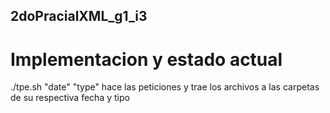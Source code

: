 ## 2doPracialXML_g1_i3

# Implementacion y estado actual

./tpe.sh "date" "type" hace las peticiones y trae los archivos a las carpetas de su respectiva fecha y tipo